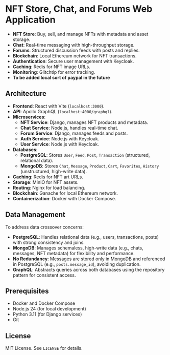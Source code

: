 # NFT Store, Chat, and Forums Web Application

- **NFT Store**: Buy, sell, and manage NFTs with metadata and asset storage.
- **Chat**: Real-time messaging with high-throughput storage.
- **Forums**: Structured discussion feeds with posts and replies.
- **Blockchain**: Local Ethereum network for NFT transactions.
- **Authentication**: Secure user management with Keycloak.
- **Caching**: Redis for NFT image URLs.
- **Monitoring**: Glitchtip for error tracking.
- **To be added local sort of paypal in the future**

## Architecture

- **Frontend**: React with Vite (`localhost:3000`).
- **API**: Apollo GraphQL (`localhost:4000/graphql`).
- **Microservices**:
  - **NFT Service**: Django, manages NFT products and metadata.
  - **Chat Service**: Node.js, handles real-time chat.
  - **Forum Service**: Django, manages feeds and posts.
  - **Auth Service**: Node.js with Keycloak.
  - **User Service**: Node.js with Keycloak.
- **Databases**:
  - **PostgreSQL**: Stores `User`, `Feed`, `Post`, `Transaction` (structured, relational data).
  - **MongoDB**: Stores `Chat`, `Message`, `Product`, `Cart`, `Favorites`, `History` (unstructured, high-write data).
- **Caching**: Redis for NFT art URLs.
- **Storage**: MinIO for NFT assets.
- **Routing**: Nginx for load balancing.
- **Blockchain**: Ganache for local Ethereum network.
- **Containerization**: Docker with Docker Compose.

## Data Management

To address data crossover concerns:

- **PostgreSQL**: Handles relational data (e.g., users, transactions, posts) with strong consistency and joins.
- **MongoDB**: Manages schemaless, high-write data (e.g., chats, messages, NFT metadata) for flexibility and performance.
- **No Redundancy**: Messages are stored only in MongoDB and referenced in PostgreSQL (e.g., `posts.message_id`), avoiding duplication.
- **GraphQL**: Abstracts queries across both databases using the repository pattern for consistent access.

## Prerequisites

- Docker and Docker Compose
- Node.js 24 (for local development)
- Python 3.11 (for Django services)
- Git

## License

MIT License. See `LICENSE` for details.
